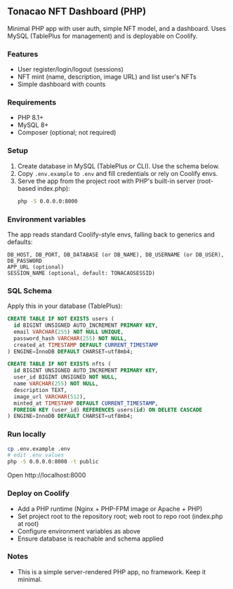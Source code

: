 ## Tonacao NFT Dashboard (PHP)

Minimal PHP app with user auth, simple NFT model, and a dashboard. Uses MySQL (TablePlus for management) and is deployable on Coolify.

### Features
- User register/login/logout (sessions)
- NFT mint (name, description, image URL) and list user's NFTs
- Simple dashboard with counts

### Requirements
- PHP 8.1+
- MySQL 8+
- Composer (optional; not required)

### Setup
1. Create database in MySQL (TablePlus or CLI). Use the schema below.
2. Copy `.env.example` to `.env` and fill credentials or rely on Coolify envs.
3. Serve the app from the project root with PHP's built-in server (root-based index.php):
   ```bash
   php -S 0.0.0.0:8000
   ```

### Environment variables
The app reads standard Coolify-style envs, falling back to generics and defaults:

```
DB_HOST, DB_PORT, DB_DATABASE (or DB_NAME), DB_USERNAME (or DB_USER), DB_PASSWORD
APP_URL (optional)
SESSION_NAME (optional, default: TONACAOSESSID)
```

### SQL Schema
Apply this in your database (TablePlus):

```sql
CREATE TABLE IF NOT EXISTS users (
  id BIGINT UNSIGNED AUTO_INCREMENT PRIMARY KEY,
  email VARCHAR(255) NOT NULL UNIQUE,
  password_hash VARCHAR(255) NOT NULL,
  created_at TIMESTAMP DEFAULT CURRENT_TIMESTAMP
) ENGINE=InnoDB DEFAULT CHARSET=utf8mb4;

CREATE TABLE IF NOT EXISTS nfts (
  id BIGINT UNSIGNED AUTO_INCREMENT PRIMARY KEY,
  user_id BIGINT UNSIGNED NOT NULL,
  name VARCHAR(255) NOT NULL,
  description TEXT,
  image_url VARCHAR(512),
  minted_at TIMESTAMP DEFAULT CURRENT_TIMESTAMP,
  FOREIGN KEY (user_id) REFERENCES users(id) ON DELETE CASCADE
) ENGINE=InnoDB DEFAULT CHARSET=utf8mb4;
```

### Run locally
```bash
cp .env.example .env
# edit .env values
php -S 0.0.0.0:8000 -t public
```

Open http://localhost:8000

### Deploy on Coolify
- Add a PHP runtime (Nginx + PHP-FPM image or Apache + PHP)
- Set project root to the repository root; web root to repo root (index.php at root)
- Configure environment variables as above
- Ensure database is reachable and schema applied

### Notes
- This is a simple server-rendered PHP app, no framework. Keep it minimal.


